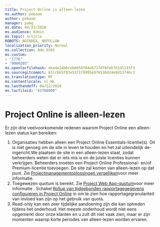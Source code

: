 ```yaml
---
title: Project Online is alleen-lezen
ms.author: pebaum
author: pebaum
manager: pamg
ms.date: 04/21/2020
ms.audience: Admin
ms.topic: article
ROBOTS: NOINDEX, NOFOLLOW
localization_priority: Normal
ms.collection: Adm_O365
ms.custom:
- "1776"
- "9000205"
ms.openlocfilehash: dea4e24b0ceb0054f04e6737df0feb761d1143f3
ms.sourcegitcommit: 631cbb5f03e5371f0995e976536d24e9d13746c3
ms.translationtype: MT
ms.contentlocale: nl-NL
ms.lasthandoff: 04/22/2020
ms.locfileid: "43768000"
---
```

# <a name="project-online-is-in-a-read-only-state"></a>Project Online is alleen-lezen

Er zijn drie veelvoorkomende redenen waarom Project Online een alleen-lezen status kan bereiken:

1. Organisaties hebben alleen een Project Online Essentials-licentie(s). Dit is niet genoeg om de site in leven te houden en het zal uiteindelijk de-ingericht.We plaatsen de site in een alleen-lezen staat, zodat beheerders weten dat er iets mis is en de juiste licenties kunnen verkrijgen. Beheerders moeten een Project Online Professional- en/of Premium-licentie toevoegen. De site zal komen van alleen-lezen op dat punt. Zie [Projectmanagementoplossingen vergelijken](https://products.office.com/project/compare-microsoft-project-management-software?tab=1)voor meer informatie.
2. Toegewezen quotum is bereikt. Zie [Project Web App-quotum](https://docs.microsoft.com/projectonline/tune-project-online-performance#project-web-app-quota)voor meer informatie . Schakel [Rollup van tijdgebonden rapportagegegevens configureren in Project Online](https://docs.microsoft.com/ProjectOnline/configure-rollup-of-timephased-reporting-data-in-project-online) in om te zien hoe rapportagegranulariteit van invloed kan zijn op het gebruik van quota.
3. Read-only kan een zeer tijdelijke aandoening zijn die kan optreden tijdens het onderhoud. Het meeste onderhoud wordt niet eens opgemerkt door onze klanten en u zult dit niet vaak zien, maar er zijn momenten waarop korte periodes van alleen-lezen worden ervaren.
